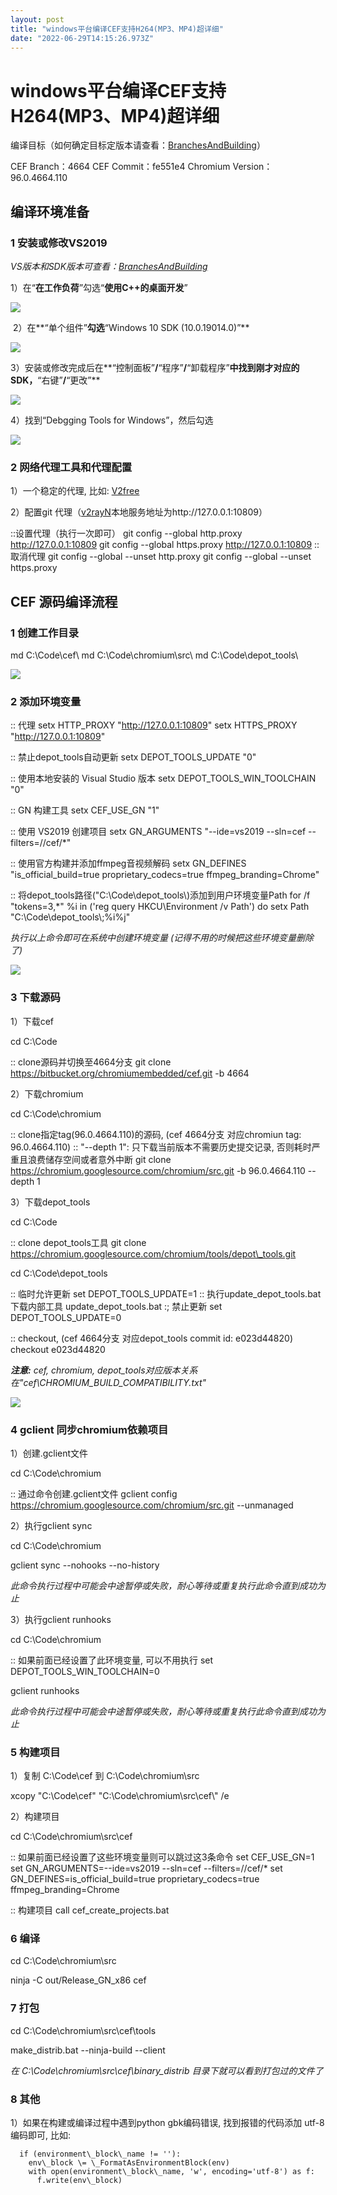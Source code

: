 ```yaml
---
layout: post
title: "windows平台编译CEF支持H264(MP3、MP4)超详细"
date: "2022-06-29T14:15:26.973Z"
---
```

windows平台编译CEF支持H264(MP3、MP4)超详细
================================

编译目标（如何确定目标定版本请查看：[BranchesAndBuilding](https://bitbucket.org/chromiumembedded/cef/wiki/BranchesAndBuilding.md)）

CEF Branch：4664
CEF Commit：fe551e4
Chromium Version：96.0.4664.110

编译环境准备
------

### 1 安装或修改VS2019

_VS版本和SDK版本可查看：[BranchesAndBuilding](https://bitbucket.org/chromiumembedded/cef/wiki/BranchesAndBuilding.md)_

1）在“**在工作负荷**”勾选“**使用C++的桌面开发**”

![](https://img2022.cnblogs.com/blog/2439498/202206/2439498-20220629135936645-342751761.png)

 2）在**“单个组件”**勾选**“Windows 10 SDK (10.0.19014.0)”**

![](https://img2022.cnblogs.com/blog/2439498/202206/2439498-20220629135951695-688740009.png)

3）安装或修改完成后在**“控制面板”**/**“程序”**/**“卸载程序”**中找到刚才对应的SDK，**“右键”**/**“更改”**

![](https://pica.zhimg.com/80/v2-430004fff07aa533f505e9ed1790f81a_720w.jpg?source=d16d100b)

4）找到“Debgging Tools for Windows”，然后勾选

![](https://pica.zhimg.com/80/v2-8c7df60f1435e79f9f39a984747c476e_720w.jpg?source=d16d100b)

### 2 网络代理工具和代理配置

1）一个稳定的代理, 比如: [V2free](https://w1.ddnsgo.xyz/auth/register?code=7WtA)

2）配置git 代理（[v2rayN](https://github.com/2dust/v2rayN)本地服务地址为http://127.0.0.1:10809）

::设置代理（执行一次即可）
git config --global http.proxy http://127.0.0.1:10809
git config --global https.proxy http://127.0.0.1:10809
::取消代理
git config --global --unset http.proxy
git config --global --unset https.proxy

CEF 源码编译流程
----------

### 1 创建工作目录

md C:\\Code\\cef\\
md C:\\Code\\chromium\\src\\
md C:\\Code\\depot\_tools\\

![](https://pic1.zhimg.com/80/v2-7287c1a21e4de1fbf41f9f18a82930e1_720w.png)

### 2 添加环境变量

:: 代理
setx HTTP\_PROXY "http://127.0.0.1:10809"
setx HTTPS\_PROXY "http://127.0.0.1:10809"

:: 禁止depot\_tools自动更新
setx DEPOT\_TOOLS\_UPDATE "0"

:: 使用本地安装的 Visual Studio 版本
setx DEPOT\_TOOLS\_WIN\_TOOLCHAIN "0"

:: GN 构建工具
setx CEF\_USE\_GN "1"

:: 使用 VS2019 创建项目
setx GN\_ARGUMENTS "--ide=vs2019 --sln=cef --filters=//cef/\*"

:: 使用官方构建并添加ffmpeg音视频解码
setx GN\_DEFINES "is\_official\_build=true proprietary\_codecs=true ffmpeg\_branding=Chrome"

:: 将depot\_tools路径("C:\\Code\\depot\_tools\\)添加到用户环境变量Path
for /f "tokens=3,\*" %i in ('reg query HKCU\\Environment /v Path') do setx Path "C:\\Code\\depot\_tools\\;%i%j"

_执行以上命令即可在系统中创建环境变量 (记得不用的时候把这些环境变量删除了)_

![](https://pic4.zhimg.com/80/v2-3215405a27a5f8cc6cf54deda98a0d5c_720w.png)

### 3 下载源码

1）下载cef

cd C:\\Code

:: clone源码并切换至4664分支
git clone https://bitbucket.org/chromiumembedded/cef.git -b 4664

2）下载chromium

cd C:\\Code\\chromium

:: clone指定tag(96.0.4664.110)的源码, (cef 4664分支 对应chromiun tag: 96.0.4664.110)
:: "--depth 1": 只下载当前版本不需要历史提交记录, 否则耗时严重且浪费储存空间或者意外中断
git clone https://chromium.googlesource.com/chromium/src.git -b 96.0.4664.110 --depth 1

3）下载depot\_tools

cd C:\\Code

:: clone depot\_tools工具
git clone https://chromium.googlesource.com/chromium/tools/depot\_tools.git

cd C:\\Code\\depot\_tools

:: 临时允许更新
set DEPOT\_TOOLS\_UPDATE=1
:: 执行update\_depot\_tools.bat下载内部工具
update\_depot\_tools.bat
:; 禁止更新
set DEPOT\_TOOLS\_UPDATE=0

:: checkout, (cef 4664分支 对应depot\_tools commit id: e023d44820)
checkout e023d44820

_**注意:** cef, chromium, depot\_tools对应版本关系在"cef\\CHROMIUM\_BUILD\_COMPATIBILITY.txt"_

![](https://pic1.zhimg.com/80/v2-85cd132947952088af411b8b69253862_720w.png)

### 4 gclient 同步chromium依赖项目

1）创建.gclient文件

cd C:\\Code\\chromium

:: 通过命令创建.gclient文件
gclient config  https://chromium.googlesource.com/chromium/src.git --unmanaged

2）执行gclient sync

cd C:\\Code\\chromium

gclient sync --nohooks --no-history

_此命令执行过程中可能会中途暂停或失败，耐心等待或重复执行此命令直到成功为止_

3）执行gclient runhooks

cd C:\\Code\\chromium

:: 如果前面已经设置了此环境变量, 可以不用执行
set DEPOT\_TOOLS\_WIN\_TOOLCHAIN=0

gclient runhooks

_此命令执行过程中可能会中途暂停或失败，耐心等待或重复执行此命令直到成功为止_

### 5 构建项目

1）复制 C:\\Code\\cef 到 C:\\Code\\chromium\\src

xcopy "C:\\Code\\cef" "C:\\Code\\chromium\\src\\cef\\" /e

2）构建项目

cd C:\\Code\\chromium\\src\\cef

:: 如果前面已经设置了这些环境变量则可以跳过这3条命令
set CEF\_USE\_GN=1
set GN\_ARGUMENTS=--ide=vs2019 --sln=cef --filters=//cef/\*
set GN\_DEFINES=is\_official\_build=true proprietary\_codecs=true ffmpeg\_branding=Chrome

:: 构建项目
call cef\_create\_projects.bat

### 6 编译

cd C:\\Code\\chromium\\src

ninja -C out/Release\_GN\_x86 cef

### 7 打包

cd C:\\Code\\chromium\\src\\cef\\tools

make\_distrib.bat --ninja-build --client

_在 C:\\Code\\chromium\\src\\cef\\binary\_distrib 目录下就可以看到打包过的文件了_

### 8 其他

1）如果在构建或编译过程中遇到python gbk编码错误, 找到报错的代码添加 utf-8 编码即可, 比如:

      if (environment\_block\_name != ''):
        env\_block \= \_FormatAsEnvironmentBlock(env)
        with open(environment\_block\_name, 'w', encoding='utf-8') as f:
          f.write(env\_block)